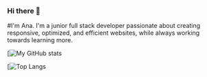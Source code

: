 ### Hi there 👋

<!--
**ana-liebert/ana-liebert** is a ✨ _special_ ✨ repository because its `README.md` (this file) appears on your GitHub profile.

Here are some ideas to get you started:

- 🔭 I’m currently working on ...
- 🌱 I’m currently learning ...
- 👯 I’m looking to collaborate on ...
- 🤔 I’m looking for help with ...
- 💬 Ask me about ...
- 📫 How to reach me: ...
- 😄 Pronouns: ...
- ⚡ Fun fact: ...
-->

#I'm Ana. 
I'm a junior full stack developer passionate about creating responsive, optimized, and efficient websites, while always working towards learning more.

[![My GitHub stats](https://github-readme-stats.vercel.app/api?username=ana-liebert&show_icons=true&theme=radical)


[![Top Langs](https://github-readme-stats.vercel.app/api/top-langs/?username=ana-liebert&layout=compact)
